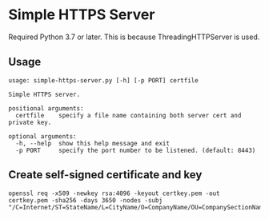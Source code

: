 Simple HTTPS Server
===================

Required Python 3.7 or later.
This is because ThreadingHTTPServer is used.

## Usage

```
usage: simple-https-server.py [-h] [-p PORT] certfile

Simple HTTPS server.

positional arguments:
  certfile    specify a file name containing both server cert and private key.

optional arguments:
  -h, --help  show this help message and exit
  -p PORT     specify the port number to be listened. (default: 8443)
```

## Create self-signed certificate and key

```
openssl req -x509 -newkey rsa:4096 -keyout certkey.pem -out certkey.pem -sha256 -days 3650 -nodes -subj "/C=Internet/ST=StateName/L=CityName/O=CompanyName/OU=CompanySectionName/CN=CommonNameOrHostname"
```
